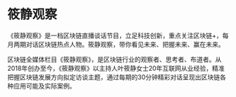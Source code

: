 # 

# 筱静观察

《筱静观察》是一档区块链直播谈话节目，立足科技创新，重点关注区块链+，每月两期对话区块链热点人物。筱静观察，带你看见未来、把握未来、赢在未来。

区块链全媒体栏目《筱静观察》，是区块链行业的观察者、思考者、布道者。从2018年创办至今，《筱静观察》以主持人叶筱静女士20年互联网从业经验，精准把握区块链发展方向拟定访谈主题，通过每期的30分钟精彩对话呈现出区块链各种应用可能及实际案例。

